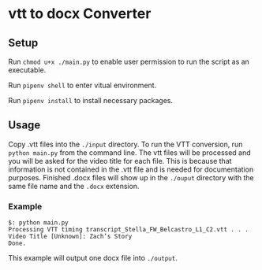 # vtt to docx Converter

## Setup

Run `chmod u+x ./main.py` to enable user permission to run the script
as an executable.

Run `pipenv shell` to enter vitual environment.

Run `pipenv install` to install necessary packages.

## Usage

Copy .vtt files into the `./input` directory. To run the VTT conversion, run
`python main.py` from the command line. The vtt files will be processed and
you will be asked for the video title for each file. This is because that
information is not contained in the .vtt file and is needed for documentation
purposes. Finished .docx files will show up in the `./ouput` directory
with the same file name and the `.docx` extension.

### Example

```
$: python main.py
Processing VTT timing transcript_Stella_FW_Belcastro_L1_C2.vtt . . .
Video Title [Unknown]: Zach’s Story
Done.
```

This example will output one docx file into `./output`.

